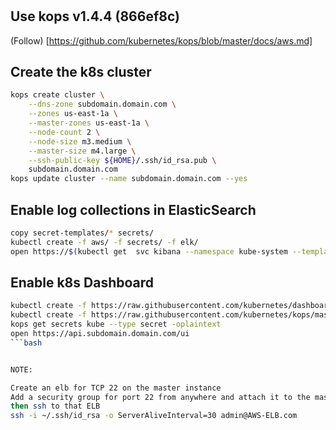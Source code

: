 #

## Use kops v1.4.4  (866ef8c)

(Follow) [https://github.com/kubernetes/kops/blob/master/docs/aws.md]

## Create the k8s cluster

```bash
kops create cluster \
    --dns-zone subdomain.domain.com \
    --zones us-east-1a \
    --master-zones us-east-1a \
    --node-count 2 \
    --node-size m3.medium \
    --master-size m4.large \
    --ssh-public-key ${HOME}/.ssh/id_rsa.pub \
    subdomain.domain.com
kops update cluster --name subdomain.domain.com --yes
```

## Enable log collections in ElasticSearch
```bash
copy secret-templates/* secrets/
kubectl create -f aws/ -f secrets/ -f elk/
open https://$(kubectl get  svc kibana --namespace kube-system --template='{{range .status.loadBalancer.ingress}}{{.hostname}}{{end}}')
```

## Enable k8s Dashboard

```bash
kubectl create -f https://raw.githubusercontent.com/kubernetes/dashboard/v1.4.2/src/deploy/kubernetes-dashboard.yaml
kubectl create -f https://raw.githubusercontent.com/kubernetes/kops/master/addons/monitoring-standalone/v1.2.0.yaml
kops get secrets kube --type secret -oplaintext
open https://api.subdomain.domain.com/ui
```bash


NOTE:

Create an elb for TCP 22 on the master instance
Add a security group for port 22 from anywhere and attach it to the master
then ssh to that ELB
ssh -i ~/.ssh/id_rsa -o ServerAliveInterval=30 admin@AWS-ELB.com

